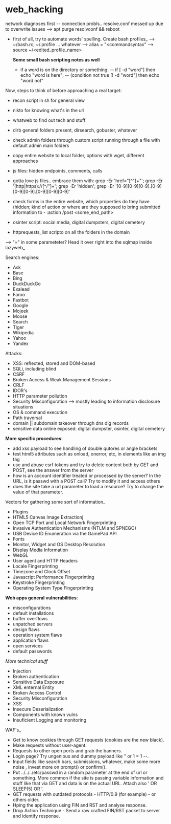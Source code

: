 # web_hacking

<i><b><script>prompt("hack to learn")</script></b></i>

network diagnoses first
-- connection probls..
resolve.conf messed up due to overwrite issues
--> apt purge resolvconf && reboot

- first of all, try to automate words' spelling. Create bash profiles_
--> ~/bash.rc; ~/.profile ... whatever
--> alias <comandname> = "<commandsyntax"
--> source ~/<edited_profile_name>
  
  <b> Some small bash scripting notes as well</b>
  - if a word is on the directory or something: 
  -- if [ -d "word"] then echo "word is here"; 
  -- (condition not true [! -d "word"] then echo "word not"
  
Now, steps to think of before approaching a real target:
- recon script in sh for general view
- nikto for knowing what's in the url
- whatweb to find out tech and stuff
- dirb general folders present, dirsearch, gobuster, whatever
- check admin folders through custom script running through a file with default admin main folders
- copy entire website to local folder, options with wget, different approaches
- js files: hidden endpoints, comments, calls
- gotta love js files.. embrace them with: grep -Er 'href="[^\"]+"'; grep -Er '(http|https)://[^/"]+'; grep -Er 'hidden'; grep -Er '[0-9][0-9][0-9].[0-9][0-9][0-9].[0-9][0-9][0-9]'
- check forms in the entire website, which properties do they have (hidden; kind of action or where are they supposed to bring
submitted information to - :action /post <some_end_path>

- osinter script: social media, digital dumpsters, digital cemetery
- httprequests_list scripto on all the folders in the domain

--> "=" in some parameteter? Head it over right into the sqlmap inside lazyweb_

Search engines:
- Ask
- Base
- Bing
- DuckDuckGo
- Exalead
- Faroo
- Fastbot
- Google
- Mojeek
- Moose
- Search
- Tiger
- Wikipedia
- Yahoo
- Yandex



Attacks:
- XSS: reflected, stored and DOM-based
- SQLi, including blind
- CSRF
- Broken Access & Weak Management Sessions
- CRLF
- IDOR's
- HTTP parameter pollution
- Security Misconfiguration --> mostly leading to information disclosure situations
- OS & command execution
- Path traversal
- domain || subdomain takeover through dns dig records
- sensitive data online exposed: digital dumpster, osinter, digital cemetery

<b>More specific procedures</b>:
- add xss payload to see handling of double qutores or angle brackets
- test html5 attributes such as onload, onerror, etc, in elements like an img tag
- use and abuse csrf tokens and try to delete content both by GET and POST, see the answer from the server
- how is an account identifier treated or processed by the server? In the URL, is it passwd with a POST call? Try to modify it and access others
- does the site take a url parameter to load a resource? Try to change the value of that parameter.



Vectors for gathering some sort of information_
- Plugins
- HTML5 Canvas Image Extractionj
- Open TCP Port and Local Network Fingerprinting
- Invasive Authentication Mechanisms (NTLM and SPNEGO)
- USB Device ID Enumeration via the GamePad API
- Fonts
- Monitor, Widget and OS Desktop Resolution
- Display Media Information
- WebGL
- User agent and HTTP Headers
- Locale Fingerprinting
- Timezone and Clock Offset
- Javascript Performance Fingerprinting
- Keystroke Fingerprinting
- Operating System Type Fingerprinting

<b>Web apps general vulnerabilities</b>:
- misconfigurations
- default installations
- buffer overflows
- unpatched servers
- design flaws
- operation system flaws
- application flaws
- open services
- default passwords

<i>More technical stuff</i>
- Injection
- Broken authentication
- Sensitive Data Exposure
- XML enternal Entity
- Broken Access Control
- Security Misconfiguration
- XSS
- Insecure Deserialization
- Components with known vulns
- Insuficient Logging and monitoring


WAF's_

- Get to know cookies through GET requests (cookies are the new black).
- Make requests without user-agent.
- Requests to other open ports and grab the banners.
- Login page? Try ungenious and dummy payload like " or 1 = 1 --.
- Input fields like search bars, submissions, whatever, make some more noise <script>alert()</script>, invest more on prompt() or confirm().
- Put ../../../etc/passwd in a random parameter at the end of url or something. More common if the site is passing variable information
and stuff like that via GET and data is on the actual URL. Attach also ' OR SLEEP(5) OR '.
- GET requests with outdated protocols - HTTP/0.9 (for example) - or others older.
- Hping the application using FIN and RST and analyse response.
- Drop Action Technique - Send a raw crafted FIN/RST packet to server and identify response.
